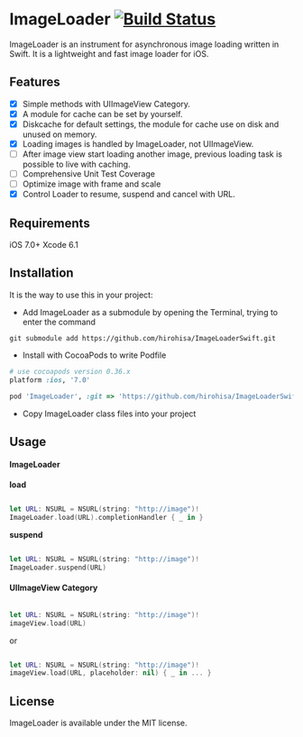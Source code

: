 ImageLoader [![Build Status](https://travis-ci.org/hirohisa/ImageLoaderSwift.svg)](https://travis-ci.org/hirohisa/ImageLoaderSwift)
===========

ImageLoader is an instrument for asynchronous image loading written in Swift. It is a lightweight and fast image loader for iOS.

Features
----------

- [x] Simple methods with UIImageView Category.
- [x] A module for cache can be set by yourself.
- [x] Diskcache for default settings, the module for cache use on disk and unused on memory.
- [x] Loading images is handled by ImageLoader, not UIImageView.
- [ ] After image view start loading another image, previous loading task is possible to live with caching.
- [ ] Comprehensive Unit Test Coverage
- [ ] Optimize image with frame and scale
- [x] Control Loader to resume, suspend and cancel with URL.

Requirements
----------

iOS 7.0+
Xcode 6.1

Installation
----------

It is the way to use this in your project:

- Add ImageLoader as a submodule by opening the Terminal, trying to enter the command
```
git submodule add https://github.com/hirohisa/ImageLoaderSwift.git
```

- Install with CocoaPods to write Podfile

```ruby
# use cocoapods version 0.36.x
platform :ios, '7.0'

pod 'ImageLoader', :git => 'https://github.com/hirohisa/ImageLoaderSwift.git', :branch => 'master'
```

- Copy ImageLoader class files into your project

Usage
----------

#### ImageLoader

**load**
```swift

let URL: NSURL = NSURL(string: "http://image")!
ImageLoader.load(URL).completionHandler { _ in }
```

**suspend**
```swift

let URL: NSURL = NSURL(string: "http://image")!
ImageLoader.suspend(URL)
```


#### UIImageView Category

```swift

let URL: NSURL = NSURL(string: "http://image")!
imageView.load(URL)
```

or

```swift

let URL: NSURL = NSURL(string: "http://image")!
imageView.load(URL, placeholder: nil) { _ in ... }
```


## License

ImageLoader is available under the MIT license.

